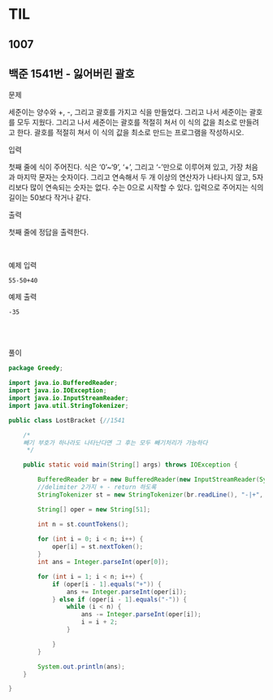 # TIL

## 1007

## 백준 1541번 - 잃어버린 괄호<br>

문제 <br>

세준이는 양수와 +, -, 그리고 괄호를 가지고 식을 만들었다. 그리고 나서 세준이는 괄호를 모두 지웠다.
그리고 나서 세준이는 괄호를 적절히 쳐서 이 식의 값을 최소로 만들려고 한다.
괄호를 적절히 쳐서 이 식의 값을 최소로 만드는 프로그램을 작성하시오.

입력

첫째 줄에 식이 주어진다. 식은 ‘0’~‘9’, ‘+’, 그리고 ‘-’만으로 이루어져 있고, 가장 처음과 마지막 문자는 숫자이다. 그리고 연속해서 두 개 이상의 연산자가 나타나지 않고, 5자리보다 많이 연속되는 숫자는 없다. 수는 0으로 시작할 수 있다. 입력으로 주어지는 식의 길이는 50보다 작거나 같다.

출력

첫째 줄에 정답을 출력한다.

<br>

예제 입력
```
55-50+40
```
예제 출력
```
-35
```
<br>

<br>

풀이
```java
package Greedy;

import java.io.BufferedReader;
import java.io.IOException;
import java.io.InputStreamReader;
import java.util.StringTokenizer;

public class LostBracket {//1541

    /*
    빼기 부호가 하나라도 나타난다면 그 후는 모두 빼기처리가 가능하다
     */

    public static void main(String[] args) throws IOException {

        BufferedReader br = new BufferedReader(new InputStreamReader(System.in));
        //delimiter 2가지 + - return 하도록
        StringTokenizer st = new StringTokenizer(br.readLine(), "-|+", true);

        String[] oper = new String[51];

        int n = st.countTokens();
        
        for (int i = 0; i < n; i++) {
            oper[i] = st.nextToken();
        }
        int ans = Integer.parseInt(oper[0]);

        for (int i = 1; i < n; i++) {
            if (oper[i - 1].equals("+")) {
                ans += Integer.parseInt(oper[i]);
            } else if (oper[i - 1].equals("-")) {
                while (i < n) {
                    ans -= Integer.parseInt(oper[i]);
                    i = i + 2;
                }

            }
        }

        System.out.println(ans);
    }

}


```
